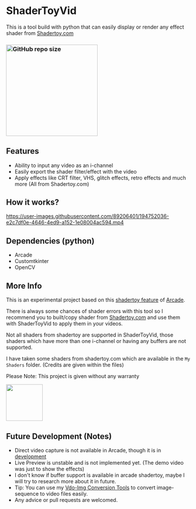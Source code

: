 # ShaderToyVid
This is a tool build with python that can easily display or render any effect shader from [Shadertoy.com](https://www.shadertoy.com/)

### [<img alt="GitHub repo size" src="https://img.shields.io/github/repo-size/Akascape/ShaderToyVid?color=orange&label=Source%20Code&logo=Python&logoColor=yellow&style=for-the-badge"  width="250">](https://github.com/Akascape/ShaderToyVid/archive/refs/heads/main.zip)

## Features
- Ability to input any video as an i-channel
- Easily export the shader filter/effect with the video
- Apply effects like CRT filter, VHS, glitch effects, retro effects and much more (All from Shadertoy.com)

## How it works?
https://user-images.githubusercontent.com/89206401/194752036-e2c7df0e-4646-4ed9-a152-1e08004ac594.mp4

## Dependencies (python)
- Arcade
- Customtkinter
- OpenCV

## More Info
This is an experimental project based on this [shadertoy feature](https://github.com/pythonarcade/arcade/blob/development/arcade/experimental/shadertoy.py) of [Arcade](https://github.com/pythonarcade/arcade). 

There is always some chances of shader errors with this tool so I recommend you to built/copy shader from [Shadertoy.com](https://www.shadertoy.com/) and use them with ShaderToyVid to apply them in your videos.

Not all shaders from shadertoy are supported in ShaderToyVid, those shaders which have more than one i-channel or having any buffers are not supported. 

I have taken some shaders from shadertoy.com which are available in the `My Shaders` folder. (Credits are given within the files)

Please Note: This project is given without any warranty

[<img src="https://img.shields.io/badge/LICENSE-MIT-informational?&color=yellow&style=for-the-badge" width="100">](https://github.com/Akascape/ShaderToyVid/blob/main/LICENSE)

## Future Development (Notes)
- Direct video capture is not available in Arcade, though it is in [development](https://github.com/pythonarcade/arcade/issues/1349)
- Live Preview is unstable and is not implemented yet. (The demo video was just to show the effects)
- I don't know if buffer support is available in arcade shadertoy, maybe I will try to research more about it in future.
- Tip: You can use my [Vdo-Img Conversion Tools](https://github.com/Akascape/Vdo-Img-Conversion-Tools) to convert image-sequence to video files easily.
- Any advice or pull requests are welcomed. 

